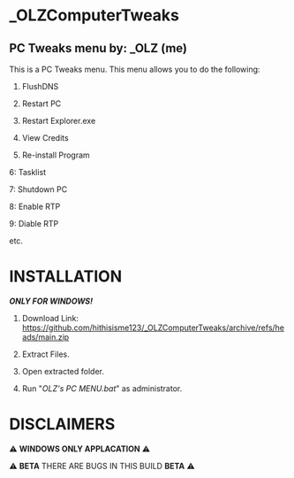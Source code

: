 # _OLZComputerTweaks
## PC Tweaks menu by: _OLZ (me)

This is a PC Tweaks menu.
This menu allows you to do the following:

1. FlushDNS

2. Restart PC

3. Restart Explorer.exe

4. View Credits

5. Re-install Program

6: Tasklist

7: Shutdown PC

8: Enable RTP

9: Diable RTP

etc.

# INSTALLATION
***ONLY FOR WINDOWS!***
1. Download Link: https://github.com/hithisisme123/_OLZComputerTweaks/archive/refs/heads/main.zip

2. Extract Files.

3. Open extracted folder.

4. Run "*OLZ's PC MENU.bat*" as administrator.

# DISCLAIMERS

⚠️ **WINDOWS ONLY APPLACATION** ⚠️

⚠️ **BETA** THERE ARE BUGS IN THIS BUILD **BETA** ⚠️
